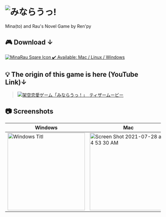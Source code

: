 # ![みならうっ!](https://imgur.com/HVrj1IN.png)
Mina(to) and Rau's Novel Game by Ren'py

## 🎮 Download ↓
<a href="https://github.com/unlimish/mina_rau/releases/latest"><img alt="MinaRau Sqare Icon" src="https://user-images.githubusercontent.com/14168376/127306059-87609bc0-dc64-484a-a53a-31b133f73477.png"> ✔️ Available: Mac / Linux / Windows</a>

## 💡 The origin of this game is here (YouTube Link)↓
> [![架空恋愛ゲーム「みならうっ！」　ティザームービー](http://img.youtube.com/vi/8gILhAe2uZk/0.jpg)](http://www.youtube.com/watch?v=8gILhAe2uZk)

## 📷 Screenshots
|Windows|Mac|Linux|
|---|---|---|
|<img width="250" alt="Windows Titl" src="https://imgur.com/0xgcQyG.png"> | <img width="250" alt="Screen Shot 2021-07-28 at 4 53 30 AM" src="https://user-images.githubusercontent.com/14168376/127219206-674bd9a8-f5d6-4c19-bea1-3df0ea7840db.png"> | <img width="250" alt="Linux Play" src="https://imgur.com/k14w2lR.png"> |
